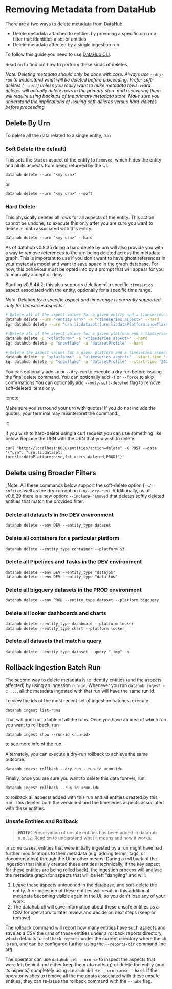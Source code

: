 # Removing Metadata from DataHub

There are a two ways to delete metadata from DataHub. 
- Delete metadata attached to entities by providing a specific urn or a filter that identifies a set of entities
- Delete metadata affected by a single ingestion run

To follow this guide you need to use [DataHub CLI](../cli.md).

Read on to find out how to perform these kinds of deletes.

_Note: Deleting metadata should only be done with care. Always use `--dry-run` to understand what will be deleted before proceeding. Prefer soft-deletes (`--soft`) unless you really want to nuke metadata rows. Hard deletes will actually delete rows in the primary store and recovering them will require using backups of the primary metadata store. Make sure you understand the implications of issuing soft-deletes versus hard-deletes before proceeding._ 

## Delete By Urn

To delete all the data related to a single entity, run

### Soft Delete (the default)

This sets the `Status` aspect of the entity to `Removed`, which hides the entity and all its aspects from being returned by the UI.
```
datahub delete --urn "<my urn>"
```
or
```
datahub delete --urn "<my urn>" --soft
```

### Hard Delete

This physically deletes all rows for all aspects of the entity. This action cannot be undone, so execute this only after you are sure you want to delete all data associated with this entity. 

```
datahub delete --urn "<my urn>" --hard
```

As of datahub v0.8.35 doing a hard delete by urn will also provide you with a way to remove references to the urn being deleted across the metadata graph. This is important to use if you don't want to have ghost references in your metadata model and want to save space in the graph database.
For now, this behaviour must be opted into by a prompt that will appear for you to manually accept or deny.

Starting v0.8.44.2, this also supports deletion of a specific `timeseries` aspect associated with the entity, optionally for a specific time range.

_Note: Deletion by a specific aspect and time range is currently supported only for timeseries aspects._

```bash
# Delete all of the aspect values for a given entity and a timeseries aspect.
datahub delete --urn "<entity urn>" -a "<timeseries aspect>" --hard
Eg: datahub delete --urn "urn:li:dataset:(urn:li:dataPlatform:snowflake,test_dataset,TEST)" -a "datasetProfile" --hard

# Delete all of the aspect values for a given platform and a timeseries aspect.
datahub delete -p "<platform>" -a "<timeseries aspect>" --hard
Eg: datahub delete -p "snowflake" -a "datasetProfile" --hard

# Delete the aspect values for a given platform and a timeseries aspect corresponding to a specific time range.
datahub delete -p "<platform>" -a "<timeseries aspect>" --start-time '<start_time>' --end-time '<end_time>' --hard
Eg: datahub delete -p "snowflake" -a "datasetProfile" --start-time '2022-05-29 00:00:00' --end-time '2022-05-31 00:00:00' --hard
```


You can optionally add `-n` or `--dry-run` to execute a dry run before issuing the final delete command.
You can optionally add `-f` or `--force` to skip confirmations
You can optionally add `--only-soft-deleted` flag to remove soft-deleted items only.

 :::note

Make sure you surround your urn with quotes! If you do not include the quotes, your terminal may misinterpret the command._

:::

If you wish to hard-delete using a curl request you can use something like below. Replace the URN with the URN that you wish to delete

```
curl "http://localhost:8080/entities?action=delete" -X POST --data '{"urn": "urn:li:dataset:(urn:li:dataPlatform:hive,fct_users_deleted,PROD)"}'
```

## Delete using Broader Filters

_Note: All these commands below support the soft-delete option (`-s/--soft`) as well as the dry-run option (`-n/--dry-run`). Additionally, as of v0.8.29 there is a new option: `--include-removed` that deletes softly deleted entities that match the provided filter.


### Delete all datasets in the DEV environment
```
datahub delete --env DEV --entity_type dataset
```

### Delete all containers for a particular platform
```
datahub delete --entity_type container --platform s3
```

### Delete all Pipelines and Tasks in the DEV environment
```
datahub delete --env DEV --entity_type "datajob"
datahub delete --env DEV --entity_type "dataflow"
```

### Delete all bigquery datasets in the PROD environment
```
datahub delete --env PROD --entity_type dataset --platform bigquery
```

### Delete all looker dashboards and charts
```
datahub delete --entity_type dashboard --platform looker
datahub delete --entity_type chart --platform looker
```

### Delete all datasets that match a query
```
datahub delete --entity_type dataset --query "_tmp" -n
```

## Rollback Ingestion Batch Run

The second way to delete metadata is to identify entities (and the aspects affected) by using an ingestion `run-id`. Whenever you run `datahub ingest -c ...`, all the metadata ingested with that run will have the same run id.

To view the ids of the most recent set of ingestion batches, execute

```
datahub ingest list-runs
```

That will print out a table of all the runs. Once you have an idea of which run you want to roll back, run

```
datahub ingest show --run-id <run-id>
```

to see more info of the run.

Alternately, you can execute a dry-run rollback to achieve the same outcome. 
```
datahub ingest rollback --dry-run --run-id <run-id>
```

Finally, once you are sure you want to delete this data forever, run

```
datahub ingest rollback --run-id <run-id>
```

to rollback all aspects added with this run and all entities created by this run.
This deletes both the versioned and the timeseries aspects associated with these entities.

### Unsafe Entities and Rollback

> **_NOTE:_** Preservation of unsafe entities has been added in datahub `0.8.32`. Read on to understand what it means and how it works.

In some cases, entities that were initially ingested by a run might have had further modifications to their metadata (e.g. adding terms, tags, or documentation) through the UI or other means. During a roll back of the ingestion that initially created these entities (technically, if the key aspect for these entities are being rolled back), the ingestion process will analyse the metadata graph for aspects that will be left "dangling" and will:
1. Leave these aspects untouched in the database, and soft-delete the entity. A re-ingestion of these entities will result in this additional metadata becoming visible again in the UI, so you don't lose any of your work. 
2. The datahub cli will save information about these unsafe entities as a CSV for operators to later review and decide on next steps (keep or remove).

The rollback command will report how many entities have such aspects and save as a CSV the urns of these entities under a rollback reports directory, which defaults to `rollback_reports` under the current directory where the cli is run, and can be configured further using the `--reports-dir` command line arg.

The operator can use `datahub get --urn <>` to inspect the aspects that were left behind and either keep them (do nothing) or delete the entity (and its aspects) completely using `datahub delete --urn <urn> --hard`. If the operator wishes to remove all the metadata associated with these unsafe entities, they can re-issue the rollback command with the `--nuke` flag.
